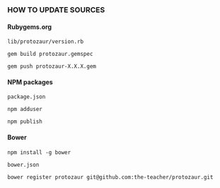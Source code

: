 ### HOW TO UPDATE SOURCES

#### Rubygems.org

`lib/protozaur/version.rb`

`gem build protozaur.gemspec`

`gem push protozaur-X.X.X.gem`

#### NPM packages

`package.json`

`npm adduser`

`npm publish`

#### Bower

`npm install -g bower`

`bower.json`

`bower register protozaur git@github.com:the-teacher/protozaur.git`
